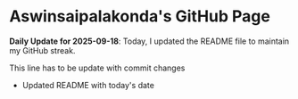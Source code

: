 # Aswinsaipalakonda's GitHub Page

**Daily Update for 2025-09-18**: Today, I updated the README file to maintain my GitHub streak.

This line has to be update with commit changes
 - Updated README with today's date 
